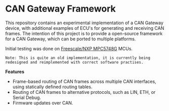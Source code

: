 # CAN Gateway Framework
This repository contains an experimental implementation of a CAN Gateway device, with additional examples of ECU's for generating and receiving CAN frames.
The intention of this project is to provide a open-source framework for a CAN Gateway, which can be ported to multiple platforms.

Initial testing was done on [Freescale/NXP MPC5748G](https://www.nxp.com/products/processors-and-microcontrollers/power-architecture/mpc55xx-5xxx-mcus/ultra-reliable-mpc57xx-mcus/ultra-reliable-mcus-for-automotive-industrial-control-and-gateway:MPC574xB-C-G) MCUs.

```Note: This is quite an old implementation, it is currently being redesigned and reimplemented with correct software practises.```

**Features**
* Frame-based routing of CAN frames across multiple CAN interfaces, using statically defined routing tables.
* Routing of CAN frames to alternative protocols, such as LIN, ETH, or Serial Debug.
* Firmware updates over CAN.
